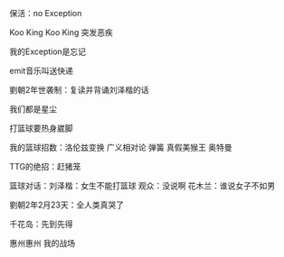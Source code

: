 保活：no Exception

Koo King Koo King 突发恶疾

我的Exception是忘记

emit音乐叫送快递

劉朝2年世袭制：复读并背诵刘泽楷的话

我们都是星尘

打篮球要热身崴脚

我的篮球招数：洛伦兹变换 广义相对论 弹簧 真假美猴王 奥特曼

TTG的绝招：赶猪笼

篮球对话：刘泽楷：女生不能打篮球 观众：没说啊 花木兰：谁说女子不如男

劉朝2年2月23天：全人类真哭了

千花岛：先到先得 

惠州惠州 我的战场